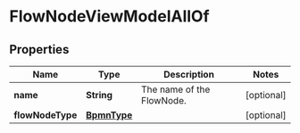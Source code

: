 

# FlowNodeViewModelAllOf

## Properties

Name | Type | Description | Notes
------------ | ------------- | ------------- | -------------
**name** | **String** | The name of the FlowNode. |  [optional]
**flowNodeType** | [**BpmnType**](BpmnType.md) |  |  [optional]



